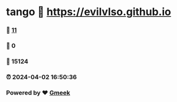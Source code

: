 # tango :link: https://evilvlso.github.io 
### :page_facing_up: [11](https://evilvlso.github.io/tag.html) 
### :speech_balloon: 0 
### :hibiscus: 15124 
### :alarm_clock: 2024-04-02 16:50:36 
### Powered by :heart: [Gmeek](https://github.com/Meekdai/Gmeek)
